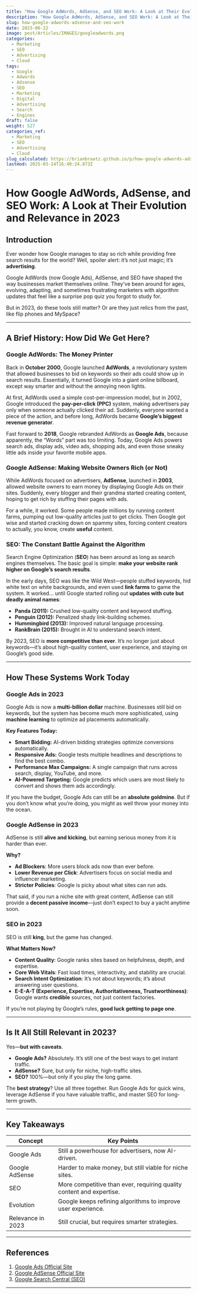 ```yaml
---
title: "How Google AdWords, AdSense, and SEO Work: A Look at Their Evolution and Relevance in 2023"
description: "How Google AdWords, AdSense, and SEO Work: A Look at Their Evolution and Relevance in 2023"
slug: how-google-adwords-adsense-and-seo-work
date: 2023-06-22
image: post/Articles/IMAGES/googleadwords.png
categories:
  - Marketing
  - SEO
  - Advertising
  - Cloud
tags:
  - Google
  - Adwords
  - Adsense
  - SEO
  - Marketing
  - Digital
  - Advertising
  - Search
  - Engines
draft: false
weight: 527
categories_ref:
  - Marketing
  - SEO
  - Advertising
  - Cloud
slug_calculated: https://brianbraatz.github.io/p/how-google-adwords-adsense-and-seo-work
lastmod: 2025-03-14T16:40:24.873Z
---
```

# How Google AdWords, AdSense, and SEO Work: A Look at Their Evolution and Relevance in 2023

## Introduction

Ever wonder how Google manages to stay so rich while providing free search results for the world? Well, spoiler alert: it’s not just magic; it’s **advertising**.

Google AdWords (now Google Ads), AdSense, and SEO have shaped the way businesses market themselves online. They’ve been around for ages, evolving, adapting, and sometimes frustrating marketers with algorithm updates that feel like a surprise pop quiz you forgot to study for.

But in 2023, do these tools still matter? Or are they just relics from the past, like flip phones and MySpace?

***

## A Brief History: How Did We Get Here?

### **Google AdWords: The Money Printer**

Back in **October 2000**, Google launched **AdWords**, a revolutionary system that allowed businesses to bid on keywords so their ads could show up in search results. Essentially, it turned Google into a giant online billboard, except way smarter and without the annoying neon lights.

At first, AdWords used a simple cost-per-impression model, but in 2002, Google introduced the **pay-per-click (PPC)** system, making advertisers pay only when someone actually clicked their ad. Suddenly, everyone wanted a piece of the action, and before long, AdWords became **Google’s biggest revenue generator**.

Fast forward to **2018**, Google rebranded AdWords as **Google Ads**, because apparently, the “Words” part was too limiting. Today, Google Ads powers search ads, display ads, video ads, shopping ads, and even those sneaky little ads inside your favorite mobile apps.

### **Google AdSense: Making Website Owners Rich (or Not)**

While AdWords focused on advertisers, **AdSense**, launched in **2003**, allowed website owners to earn money by displaying Google Ads on their sites. Suddenly, every blogger and their grandma started creating content, hoping to get rich by stuffing their pages with ads.

For a while, it worked. Some people made millions by running content farms, pumping out low-quality articles just to get clicks. Then Google got wise and started cracking down on spammy sites, forcing content creators to actually, you know, create **useful** content.

### **SEO: The Constant Battle Against the Algorithm**

Search Engine Optimization (**SEO**) has been around as long as search engines themselves. The basic goal is simple: **make your website rank higher on Google’s search results**.

In the early days, SEO was like the Wild West—people stuffed keywords, hid white text on white backgrounds, and even used **link farms** to game the system. It worked… until Google started rolling out **updates with cute but deadly animal names**:

* **Panda (2011):** Crushed low-quality content and keyword stuffing.
* **Penguin (2012):** Penalized shady link-building schemes.
* **Hummingbird (2013):** Improved natural language processing.
* **RankBrain (2015):** Brought in AI to understand search intent.

By 2023, SEO is **more competitive than ever**. It’s no longer just about keywords—it’s about high-quality content, user experience, and staying on Google’s good side.

***

## How These Systems Work Today

### **Google Ads in 2023**

Google Ads is now a **multi-billion dollar** machine. Businesses still bid on keywords, but the system has become much more sophisticated, using **machine learning** to optimize ad placements automatically.

**Key Features Today:**

* **Smart Bidding:** AI-driven bidding strategies optimize conversions automatically.
* **Responsive Ads:** Google tests multiple headlines and descriptions to find the best combo.
* **Performance Max Campaigns:** A single campaign that runs across search, display, YouTube, and more.
* **AI-Powered Targeting:** Google predicts which users are most likely to convert and shows them ads accordingly.

If you have the budget, Google Ads can still be an **absolute goldmine**. But if you don’t know what you’re doing, you might as well throw your money into the ocean.

### **Google AdSense in 2023**

AdSense is still **alive and kicking**, but earning serious money from it is harder than ever.

**Why?**

* **Ad Blockers**: More users block ads now than ever before.
* **Lower Revenue per Click**: Advertisers focus on social media and influencer marketing.
* **Stricter Policies**: Google is picky about what sites can run ads.

That said, if you run a niche site with great content, AdSense can still provide a **decent passive income**—just don’t expect to buy a yacht anytime soon.

### **SEO in 2023**

SEO is still **king**, but the game has changed.

**What Matters Now?**

* **Content Quality**: Google ranks sites based on helpfulness, depth, and expertise.
* **Core Web Vitals**: Fast load times, interactivity, and stability are crucial.
* **Search Intent Optimization**: It’s not about keywords; it’s about answering user questions.
* **E-E-A-T (Experience, Expertise, Authoritativeness, Trustworthiness)**: Google wants **credible** sources, not just content factories.

If you’re not playing by Google’s rules, **good luck getting to page one**.

***

## Is It All Still Relevant in 2023?

Yes—**but with caveats**.

* **Google Ads?** Absolutely. It’s still one of the best ways to get instant traffic.
* **AdSense?** Sure, but only for niche, high-traffic sites.
* **SEO?** 100%—but only if you play the long game.

The **best strategy**? Use all three together. Run Google Ads for quick wins, leverage AdSense if you have valuable traffic, and master SEO for long-term growth.

***

## Key Takeaways

| Concept           | Key Points                                                           |
| ----------------- | -------------------------------------------------------------------- |
| Google Ads        | Still a powerhouse for advertisers, now AI-driven.                   |
| Google AdSense    | Harder to make money, but still viable for niche sites.              |
| SEO               | More competitive than ever, requiring quality content and expertise. |
| Evolution         | Google keeps refining algorithms to improve user experience.         |
| Relevance in 2023 | Still crucial, but requires smarter strategies.                      |

***

## References

1. [Google Ads Official Site](https://ads.google.com/)
2. [Google AdSense Official Site](https://www.google.com/adsense/)
3. [Google Search Central (SEO)](https://developers.google.com/search/)

***
